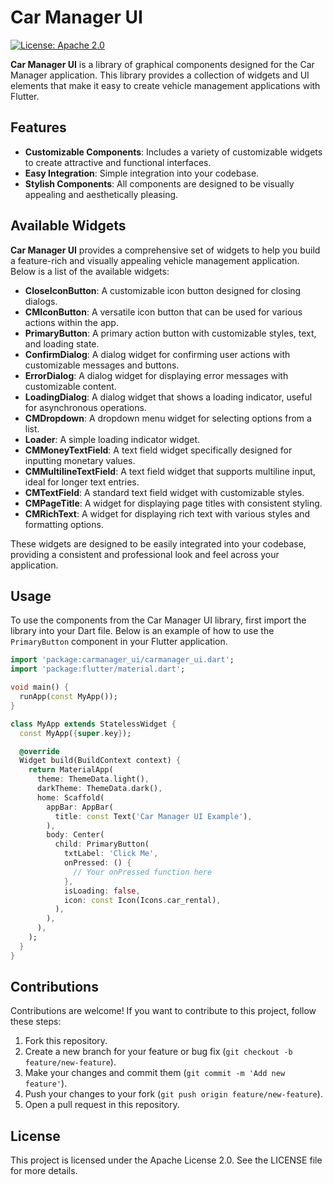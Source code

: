 # Car Manager UI

[![License: Apache 2.0](https://img.shields.io/badge/license-Apache%202.0-blue.svg)](https://opensource.org/licenses/Apache-2.0)

**Car Manager UI** is a library of graphical components designed for the Car Manager application. This library provides a collection of widgets and UI elements that make it easy to create vehicle management applications with Flutter.

## Features

- **Customizable Components**: Includes a variety of customizable widgets to create attractive and functional interfaces.
- **Easy Integration**: Simple integration into your codebase.
- **Stylish Components**: All components are designed to be visually appealing and aesthetically pleasing.

## Available Widgets

**Car Manager UI** provides a comprehensive set of widgets to help you build a feature-rich and visually appealing vehicle management application. Below is a list of the available widgets:

- **CloseIconButton**: A customizable icon button designed for closing dialogs.
- **CMIconButton**: A versatile icon button that can be used for various actions within the app.
- **PrimaryButton**: A primary action button with customizable styles, text, and loading state.
- **ConfirmDialog**: A dialog widget for confirming user actions with customizable messages and buttons.
- **ErrorDialog**: A dialog widget for displaying error messages with customizable content.
- **LoadingDialog**: A dialog widget that shows a loading indicator, useful for asynchronous operations.
- **CMDropdown**: A dropdown menu widget for selecting options from a list.
- **Loader**: A simple loading indicator widget.
- **CMMoneyTextField**: A text field widget specifically designed for inputting monetary values.
- **CMMultilineTextField**: A text field widget that supports multiline input, ideal for longer text entries.
- **CMTextField**: A standard text field widget with customizable styles.
- **CMPageTitle**: A widget for displaying page titles with consistent styling.
- **CMRichText**: A widget for displaying rich text with various styles and formatting options.

These widgets are designed to be easily integrated into your codebase, providing a consistent and professional look and feel across your application.

## Usage

To use the components from the Car Manager UI library, first import the library into your Dart file. Below is an example of how to use the `PrimaryButton` component in your Flutter application.

```dart
import 'package:carmanager_ui/carmanager_ui.dart';
import 'package:flutter/material.dart';

void main() {
  runApp(const MyApp());
}

class MyApp extends StatelessWidget {
  const MyApp({super.key});

  @override
  Widget build(BuildContext context) {
    return MaterialApp(
      theme: ThemeData.light(),
      darkTheme: ThemeData.dark(),
      home: Scaffold(
        appBar: AppBar(
          title: const Text('Car Manager UI Example'),
        ),
        body: Center(
          child: PrimaryButton(
            txtLabel: 'Click Me',
            onPressed: () {
              // Your onPressed function here
            },
            isLoading: false,
            icon: const Icon(Icons.car_rental),
          ),
        ),
      ),
    );
  }
}
```

## Contributions

Contributions are welcome! If you want to contribute to this project, follow these steps:

1. Fork this repository.
2. Create a new branch for your feature or bug fix (`git checkout -b feature/new-feature`).
3. Make your changes and commit them (`git commit -m 'Add new feature'`).
4. Push your changes to your fork (`git push origin feature/new-feature`).
5. Open a pull request in this repository.

## License

This project is licensed under the Apache License 2.0. See the LICENSE file for more details.
